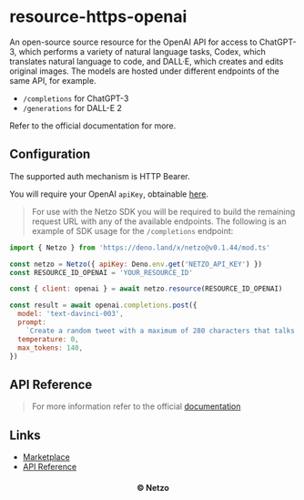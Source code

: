 # resource-https-openai

An open-source source resource for the OpenAI API for access to ChatGPT-3, which
performs a variety of natural language tasks, Codex, which translates natural
language to code, and DALL·E, which creates and edits original images. The
models are hosted under different endpoints of the same API, for example.

- `/completions` for ChatGPT-3
- `/generations` for DALL-E 2

Refer to the official documentation for more.

## Configuration

The supported auth mechanism is HTTP Bearer.

You will require your OpenAI `apiKey`, obtainable
[here](https://beta.openai.com/account/api-keys).

> For use with the Netzo SDK you will be required to build the remaining request
> URL with any of the available endpoints. The following is an example of SDK
> usage for the `/completions` endpoint:

```js
import { Netzo } from 'https://deno.land/x/netzo@v0.1.44/mod.ts'

const netzo = Netzo({ apiKey: Deno.env.get('NETZO_API_KEY') })
const RESOURCE_ID_OPENAI = 'YOUR_RESOURCE_ID'

const { client: openai } = await netzo.resource(RESOURCE_ID_OPENAI)

const result = await openai.completions.post({
  model: 'text-davinci-003',
  prompt:
    `Create a random tweet with a maximum of 280 characters that talks about cars and targets Formula1 enthsiasts`,
  temperature: 0,
  max_tokens: 140,
})
```

## API Reference

> For more information refer to the official [documentation](#links)

## Links

- [Marketplace](https://app.netzo.io/resources/resource-https-openai)
- [API Reference](https://beta.openai.com/docs/api-reference/introduction)

<div align="center">
  <h4>© Netzo</h4>
</div>
